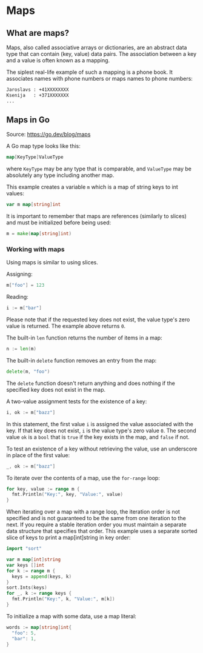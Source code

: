 # Maps

## What are maps?

Maps, also called associative arrays or dictionaries, are an abstract data type
that can contain (key, value) data pairs. The association between a key and a
value is often known as a mapping.

The siplest real-life example of such a mapping is a phone book. It associates
names with phone numbers or maps names to phone numbers:

```txt
Jaroslavs : +41XXXXXXXX
Ksenija   : +371XXXXXXX
...
```

## Maps in Go

Source: https://go.dev/blog/maps

A Go map type looks like this:

```go
map[KeyType]ValueType
```

where `KeyType` may be any type that is comparable, and `ValueType` may be
absolutely any type including another map.

This example creates a variable `m` which is a map of string keys to int values:

```go
var m map[string]int
```

It is important to remember that maps are references (similarly to slices) and
must be initialized before being used:

```go
m = make(map[string]int)
```

### Working with maps

Using maps is similar to using slices.

Assigning:

```go
m["foo"] = 123
```

Reading:

```go
i := m["bar"]
```

Please note that if the requested key does not exist, the value type's zero
value is returned. The example above returns `0`.

The built-in `len` function returns the number of items in a map:

```go
n := len(m)
```

The built-in `delete` function removes an entry from the map:

```go
delete(m, "foo")
```

The `delete` function doesn't return anything and does nothing if the specified
key does not exist in the map.

A two-value assignment tests for the existence of a key:

```go
i, ok := m["bazz"]
```

In this statement, the first value `i` is assigned the value associated with the
key. If that key does not exist, `i` is the value type's zero value `0`. The
second value `ok` is a `bool` that is `true` if the key exists in the map, and
`false` if not.

To test an existence of a key without retrieving the value, use an underscore in
place of the first value:

```go
_, ok := m["bazz"]
```

To iterate over the contents of a map, use the `for-range` loop:

```go
for key, value := range m {
  fmt.Println("Key:", key, "Value:", value)
}
```

When iterating over a map with a range loop, the iteration order is not specified and is not guaranteed to be the same from one iteration to the next. If you require a stable iteration order you must maintain a separate data structure that specifies that order. This example uses a separate sorted slice of keys to print a map[int]string in key order:

```go
import "sort"

var m map[int]string
var keys []int
for k := range m {
  keys = append(keys, k)
}
sort.Ints(keys)
for _, k := range keys {
  fmt.Println("Key:", k, "Value:", m[k])
}
```

To initialize a map with some data, use a map literal:

```go
words := map[string]int{
  "foo": 5,
  "bar": 1,
}
```
